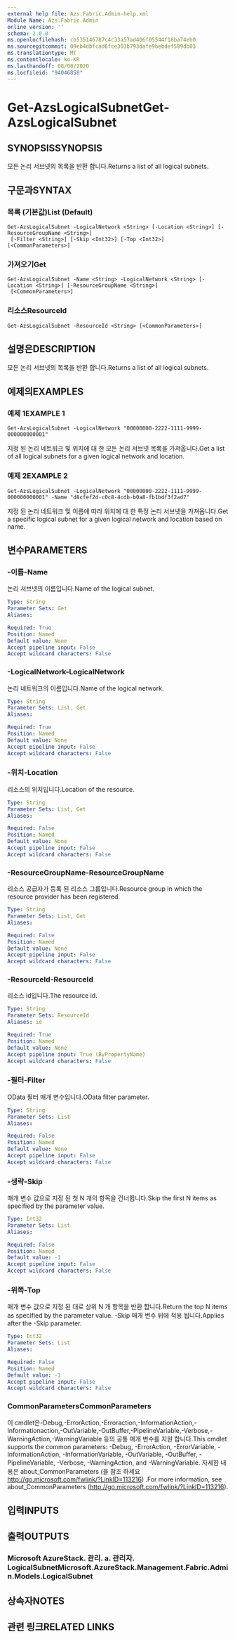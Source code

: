 ```yaml
---
external help file: Azs.Fabric.Admin-help.xml
Module Name: Azs.Fabric.Admin
online version: ''
schema: 2.0.0
ms.openlocfilehash: cb535146787c4c33a57ad406f05544f18ba74eb0
ms.sourcegitcommit: 09eb4dbfcad6fce303b793dafe9bebdef589db03
ms.translationtype: MT
ms.contentlocale: ko-KR
ms.lasthandoff: 08/08/2020
ms.locfileid: "94046858"
---
```

# <span data-ttu-id="3770d-101">Get-AzsLogicalSubnet</span><span class="sxs-lookup"><span data-stu-id="3770d-101">Get-AzsLogicalSubnet</span></span>

## <span data-ttu-id="3770d-102">SYNOPSIS</span><span class="sxs-lookup"><span data-stu-id="3770d-102">SYNOPSIS</span></span>
<span data-ttu-id="3770d-103">모든 논리 서브넷의 목록을 반환 합니다.</span><span class="sxs-lookup"><span data-stu-id="3770d-103">Returns a list of all logical subnets.</span></span>

## <span data-ttu-id="3770d-104">구문과</span><span class="sxs-lookup"><span data-stu-id="3770d-104">SYNTAX</span></span>

### <span data-ttu-id="3770d-105">목록 (기본값)</span><span class="sxs-lookup"><span data-stu-id="3770d-105">List (Default)</span></span>
```
Get-AzsLogicalSubnet -LogicalNetwork <String> [-Location <String>] [-ResourceGroupName <String>]
 [-Filter <String>] [-Skip <Int32>] [-Top <Int32>] [<CommonParameters>]
```

### <span data-ttu-id="3770d-106">가져오기</span><span class="sxs-lookup"><span data-stu-id="3770d-106">Get</span></span>
```
Get-AzsLogicalSubnet -Name <String> -LogicalNetwork <String> [-Location <String>] [-ResourceGroupName <String>]
 [<CommonParameters>]
```

### <span data-ttu-id="3770d-107">리소스</span><span class="sxs-lookup"><span data-stu-id="3770d-107">ResourceId</span></span>
```
Get-AzsLogicalSubnet -ResourceId <String> [<CommonParameters>]
```

## <span data-ttu-id="3770d-108">설명은</span><span class="sxs-lookup"><span data-stu-id="3770d-108">DESCRIPTION</span></span>
<span data-ttu-id="3770d-109">모든 논리 서브넷의 목록을 반환 합니다.</span><span class="sxs-lookup"><span data-stu-id="3770d-109">Returns a list of all logical subnets.</span></span>

## <span data-ttu-id="3770d-110">예제의</span><span class="sxs-lookup"><span data-stu-id="3770d-110">EXAMPLES</span></span>

### <span data-ttu-id="3770d-111">예제 1</span><span class="sxs-lookup"><span data-stu-id="3770d-111">EXAMPLE 1</span></span>
```
Get-AzsLogicalSubnet -LogicalNetwork "00000000-2222-1111-9999-000000000001"
```

<span data-ttu-id="3770d-112">지정 된 논리 네트워크 및 위치에 대 한 모든 논리 서브넷 목록을 가져옵니다.</span><span class="sxs-lookup"><span data-stu-id="3770d-112">Get a list of all logical subnets for a given logical network and location.</span></span>

### <span data-ttu-id="3770d-113">예제 2</span><span class="sxs-lookup"><span data-stu-id="3770d-113">EXAMPLE 2</span></span>
```
Get-AzsLogicalSubnet -LogicalNetwork "00000000-2222-1111-9999-000000000001" -Name "d8cfef2d-c0c8-4cdb-b0a8-fb1bdf3f2ad7"
```

<span data-ttu-id="3770d-114">지정 된 논리 네트워크 및 이름에 따라 위치에 대 한 특정 논리 서브넷을 가져옵니다.</span><span class="sxs-lookup"><span data-stu-id="3770d-114">Get a specific logical subnet for a given logical network and location based on name.</span></span>

## <span data-ttu-id="3770d-115">변수</span><span class="sxs-lookup"><span data-stu-id="3770d-115">PARAMETERS</span></span>

### <span data-ttu-id="3770d-116">-이름</span><span class="sxs-lookup"><span data-stu-id="3770d-116">-Name</span></span>
<span data-ttu-id="3770d-117">논리 서브넷의 이름입니다.</span><span class="sxs-lookup"><span data-stu-id="3770d-117">Name of the logical subnet.</span></span>

```yaml
Type: String
Parameter Sets: Get
Aliases:

Required: True
Position: Named
Default value: None
Accept pipeline input: False
Accept wildcard characters: False
```

### <span data-ttu-id="3770d-118">-LogicalNetwork</span><span class="sxs-lookup"><span data-stu-id="3770d-118">-LogicalNetwork</span></span>
<span data-ttu-id="3770d-119">논리 네트워크의 이름입니다.</span><span class="sxs-lookup"><span data-stu-id="3770d-119">Name of the logical network.</span></span>

```yaml
Type: String
Parameter Sets: List, Get
Aliases:

Required: True
Position: Named
Default value: None
Accept pipeline input: False
Accept wildcard characters: False
```

### <span data-ttu-id="3770d-120">-위치</span><span class="sxs-lookup"><span data-stu-id="3770d-120">-Location</span></span>
<span data-ttu-id="3770d-121">리소스의 위치입니다.</span><span class="sxs-lookup"><span data-stu-id="3770d-121">Location of the resource.</span></span>

```yaml
Type: String
Parameter Sets: List, Get
Aliases:

Required: False
Position: Named
Default value: None
Accept pipeline input: False
Accept wildcard characters: False
```

### <span data-ttu-id="3770d-122">-ResourceGroupName</span><span class="sxs-lookup"><span data-stu-id="3770d-122">-ResourceGroupName</span></span>
<span data-ttu-id="3770d-123">리소스 공급자가 등록 된 리소스 그룹입니다.</span><span class="sxs-lookup"><span data-stu-id="3770d-123">Resource group in which the resource provider has been registered.</span></span>

```yaml
Type: String
Parameter Sets: List, Get
Aliases:

Required: False
Position: Named
Default value: None
Accept pipeline input: False
Accept wildcard characters: False
```

### <span data-ttu-id="3770d-124">-ResourceId</span><span class="sxs-lookup"><span data-stu-id="3770d-124">-ResourceId</span></span>
<span data-ttu-id="3770d-125">리소스 id입니다.</span><span class="sxs-lookup"><span data-stu-id="3770d-125">The resource id.</span></span>

```yaml
Type: String
Parameter Sets: ResourceId
Aliases: id

Required: True
Position: Named
Default value: None
Accept pipeline input: True (ByPropertyName)
Accept wildcard characters: False
```

### <span data-ttu-id="3770d-126">-필터</span><span class="sxs-lookup"><span data-stu-id="3770d-126">-Filter</span></span>
<span data-ttu-id="3770d-127">OData 필터 매개 변수입니다.</span><span class="sxs-lookup"><span data-stu-id="3770d-127">OData filter parameter.</span></span>

```yaml
Type: String
Parameter Sets: List
Aliases:

Required: False
Position: Named
Default value: None
Accept pipeline input: False
Accept wildcard characters: False
```

### <span data-ttu-id="3770d-128">-생략</span><span class="sxs-lookup"><span data-stu-id="3770d-128">-Skip</span></span>
<span data-ttu-id="3770d-129">매개 변수 값으로 지정 된 첫 N 개의 항목을 건너뜁니다.</span><span class="sxs-lookup"><span data-stu-id="3770d-129">Skip the first N items as specified by the parameter value.</span></span>

```yaml
Type: Int32
Parameter Sets: List
Aliases:

Required: False
Position: Named
Default value: -1
Accept pipeline input: False
Accept wildcard characters: False
```

### <span data-ttu-id="3770d-130">-위쪽</span><span class="sxs-lookup"><span data-stu-id="3770d-130">-Top</span></span>
<span data-ttu-id="3770d-131">매개 변수 값으로 지정 된 대로 상위 N 개 항목을 반환 합니다.</span><span class="sxs-lookup"><span data-stu-id="3770d-131">Return the top N items as specified by the parameter value.</span></span>
<span data-ttu-id="3770d-132">-Skip 매개 변수 뒤에 적용 됩니다.</span><span class="sxs-lookup"><span data-stu-id="3770d-132">Applies after the -Skip parameter.</span></span>

```yaml
Type: Int32
Parameter Sets: List
Aliases:

Required: False
Position: Named
Default value: -1
Accept pipeline input: False
Accept wildcard characters: False
```

### <span data-ttu-id="3770d-133">CommonParameters</span><span class="sxs-lookup"><span data-stu-id="3770d-133">CommonParameters</span></span>
<span data-ttu-id="3770d-134">이 cmdlet은-Debug,-ErrorAction,-Erroraction,-InformationAction,-Informationaction,-OutVariable,-OutBuffer,-PipelineVariable,-Verbose,-WarningAction,-WarningVariable 등의 공통 매개 변수를 지원 합니다.</span><span class="sxs-lookup"><span data-stu-id="3770d-134">This cmdlet supports the common parameters: -Debug, -ErrorAction, -ErrorVariable, -InformationAction, -InformationVariable, -OutVariable, -OutBuffer, -PipelineVariable, -Verbose, -WarningAction, and -WarningVariable.</span></span> <span data-ttu-id="3770d-135">자세한 내용은 about_CommonParameters (을 참조 하세요 http://go.microsoft.com/fwlink/?LinkID=113216) .</span><span class="sxs-lookup"><span data-stu-id="3770d-135">For more information, see about_CommonParameters (http://go.microsoft.com/fwlink/?LinkID=113216).</span></span>

## <span data-ttu-id="3770d-136">입력</span><span class="sxs-lookup"><span data-stu-id="3770d-136">INPUTS</span></span>

## <span data-ttu-id="3770d-137">출력</span><span class="sxs-lookup"><span data-stu-id="3770d-137">OUTPUTS</span></span>

### <span data-ttu-id="3770d-138">Microsoft AzureStack. 관리. a. 관리자. LogicalSubnet</span><span class="sxs-lookup"><span data-stu-id="3770d-138">Microsoft.AzureStack.Management.Fabric.Admin.Models.LogicalSubnet</span></span>

## <span data-ttu-id="3770d-139">상속자</span><span class="sxs-lookup"><span data-stu-id="3770d-139">NOTES</span></span>

## <span data-ttu-id="3770d-140">관련 링크</span><span class="sxs-lookup"><span data-stu-id="3770d-140">RELATED LINKS</span></span>
